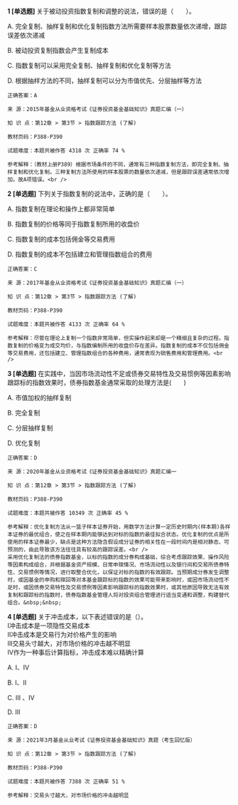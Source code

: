 **1 [单选题]** 关于被动投资指数复制和调整的说法，错误的是（&emsp;&emsp;）。

A. 完全复制、抽样复制和优化复制指数方法所需要样本股票数量依次递增，跟踪误差依次递减

B. 被动投资复制指数会产生复制成本

C. 指数复制可以采用完全复制、抽样复制和优化复制等方法

D. 根据抽样方法的不同，抽样复制可以分为市值优先、分层抽样等方法

```
正确答案：A

来 源：2015年基金从业资格考试《证券投资基金基础知识》真题汇编（一）

知 识 点：第12章 > 第3节 > 指数跟踪方法 (了解)

教材页码：P388-P390

试题难度：本题共被作答 4318 次 正确率 74 %

参考解释：（教材上册P389）根据市场条件的不同，通常有三种指数复制方法，即完全复制、抽样复制和优化复制。三种复制方法所使用的样本股票的数量依次递减，但是跟踪误差通常依次增加。故A项错误。<br />
```


**2 [单选题]** 下列关于指数复制的说法中，正确的是（&emsp;&emsp;）。

A. 指数复制在理论和操作上都非常简单

B. 指数复制的价格等同于指数复制所用的收盘价

C. 指数复制的成本包括佣金等交易费用

D. 指数复制的成本不包括建立和管理指数组合的费用

```
正确答案：C

来 源：2017年基金从业资格考试《证券投资基金基础知识》真题汇编（一）

知 识 点：第12章 > 第3节 > 指数跟踪方法 (了解)

教材页码：P388-P390

试题难度：本题共被作答 4133 次 正确率 64 %

参考解释：尽管在理论上复制一个指数非常简单，但实操作起来却是一个精细且复杂的过程。指数复制的价格变为成交均价，与指数编制所用的收盘价存在差异。指数复制的成本不仅包括佣金等交易费用，还包括建立、管理指数组合的各种费用，通常表现为销售费用和管理费用。<br />
```


**3 [单选题]** 在实践中，当因市场流动性不足或债券交易特性及交易惯例等因素影响跟踪标的指数效果时，债券指数基金通常采取的处理方法是(&emsp;&emsp;)

A. 市值加权的抽样复制

B. 完全复制

C. 分层抽样复制

D. 优化复制

```
正确答案：D

来 源：2020年基金从业资格考试《证券投资基金基础知识》真题汇编一

知 识 点：第12章 > 第3节 > 指数跟踪方法 (了解)

教材页码：P388-P390

试题难度：本题共被作答 10349 次 正确率 45 %

参考解释：优化复制方法从一篮子样本证券开始，用数学方法计算一定历史时期内(样本期)各样本证券的最优组合，使之在样本期内能够达到对标的指数的最佳拟合状态。优化复制的优点是所使用的样本证券最少，缺点是这种方法隐含假设成分证券的相关性在一段时间内是相对静态、可预测的，由此导致该方法往往具有较高的跟踪误差。<br />
采用优化复制法的债券指数基金，以标的指数的成分券构成基础，综合考虑跟踪效果、操作风险等因素构成组合，并根据基金资产规模、日常申赎情况、市场流动性以及银行间和交易所债券特性、交易惯例等情况，进行取整合优化，以保证对标的指数的有效跟踪。当预期成分券发生调整时，或因基金的申购和赎回等对本基金跟踪标的指数的效果可能带来影响时，或因市场流动性不足时，或因债券交易特性及交易惯例等因素影响跟踪标的指数效果时，或其他原因导致无法有效复制和跟踪标的指数时，债券指数基金管理人将对投资组合管理进行适当变通和调整，构建替代组合。&nbsp;&nbsp;
```


**4 [单选题]** 关于冲击成本，以下表述错误的是（）。<br />
Ⅰ冲击成本是一项隐性交易成本<br />
Ⅱ冲击成本是交易行为对价格产生的影响<br />
Ⅲ交易头寸越大，对市场价格的冲击越不明显<br />
Ⅳ作为一种事后计算指标，冲击成本难以精确计算

A. Ⅰ、Ⅳ

B. Ⅰ、Ⅱ

C. Ⅲ 、Ⅳ

D. Ⅲ

```
正确答案：D

来 源：2021年3月基金从业考试《证券投资基金基础知识》真题（考生回忆版）

知 识 点：第12章 > 第3节 > 指数跟踪方法 (了解)

教材页码：P388-P390

试题难度：本题共被作答 7388 次 正确率 51 %

参考解释：交易头寸越大，对市场价格的冲击越明显
```

